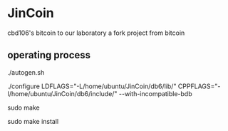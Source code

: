 # JinCoin
cbd106's bitcoin to our laboratory
a fork project from bitcoin 


## operating process

./autogen.sh

./configure LDFLAGS="-L/home/ubuntu/JinCoin/db6/lib/" CPPFLAGS="-I/home/ubuntu/JinCoin/db6/include/" --with-incompatible-bdb

sudo make

sudo make install

